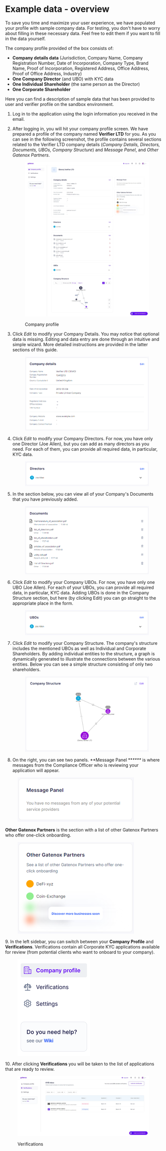 # Example data - overview

To save you time and maximize your user experience, we have populated your profile with sample company data. For testing, you don't have to worry about filling in these necessary data. Feel free to edit them if you want to fill in the data yourself.

The company profile provided of the box consists of:

* **Company details data** (Jurisdiction, Company Name, Company Registration Number, Date of Incorporation, Company Type, Brand Name, Proof of Incorporation, Registered Address, Office Address, Proof of Office Address, Industry)
* **One Company Director** (and UBO) with KYC data
* **One Individual Shareholder** (the same person as the Director)
* **One Corporate Shareholder**

Here you can find a description of sample data that has been provided to user and verifier profile on the sandbox environment.

1. Log in to the application using the login information you received in the email.
2.  After logging in, you will hit your company profile screen. We have prepared a profile of the company named **Verifier LTD** for you. As you can see in the following screenshot, the profile contains several sections related to the Verifier LTD company details (_Company Details, Directors, Documents, UBOs, Company Structure_) and _Message Panel_, and _Other Gatenox Partners_.

    <figure><img src="../.gitbook/assets/CompanyProfileNW.png" alt="Company profile"><figcaption><p>Company profile</p></figcaption></figure>


3.  Click _Edit_ to modify your Company Details. You may notice that optional data is missing. Editing and data entry are done through an intuitive and simple wizard. More detailed instructions are provided in the latter sections of this guide.

    <figure><img src="../.gitbook/assets/company_detials (2).png" alt=""><figcaption></figcaption></figure>
4.  Click _Edit_ to modify your Company Directors. For now, you have only one Director (Joe Allen), but you can add as many directors as you need. For each of them, you can provide all required data, in particular, KYC data.

    <figure><img src="../.gitbook/assets/directors (1).png" alt=""><figcaption></figcaption></figure>


5.  In the section below, you can view all of your Company's Documents that you have previously added.

    <figure><img src="../.gitbook/assets/documents (2).png" alt=""><figcaption></figcaption></figure>
6.  Click _Edit_ to modify your Company UBOs. For now, you have only one UBO (Joe Allen). For each of your UBOs, you can provide all required data, in particular, KYC data. Adding UBOs is done in the Company Structure section, but here (by clicking Edit) you can go straight to the appropriate place in the form.

    <figure><img src="../.gitbook/assets/UBOs (1).png" alt=""><figcaption></figcaption></figure>
7.  Click _Edit_ to modify your Company Structure. The company's structure includes the mentioned UBOs as well as Individual and Corporate Shareholders. By adding individual entities to the structure, a graph is dynamically generated to illustrate the connections between the various entities. Below you can see a simple structure consisting of only two shareholders.

    <figure><img src="../.gitbook/assets/company_structure.png" alt=""><figcaption></figcaption></figure>
8. On the right, you can see two panels. \*\*Message Panel \*\*_\*\*\*\*_ is where messages from the Compliance Officer who is reviewing your application will appear.

<figure><img src="../.gitbook/assets/message_panel (1) (1).png" alt=""><figcaption></figcaption></figure>

**Other Gatenox Partners** is the section with a list of other Gatenox Partners who offer one-click onboarding.

<figure><img src="../.gitbook/assets/meet_our_partners (1).png" alt=""><figcaption></figcaption></figure>

9\. In the left sidebar, you can switch between your **Company Profile** and **Verifications**. Verifications contain all Corporate KYC applications available for review (from potential clients who want to onboard to your company).

<figure><img src="../.gitbook/assets/menu.png" alt=""><figcaption></figcaption></figure>

10\. After clicking **Verifications** you will be taken to the list of applications that are ready to review.

<figure><img src="../.gitbook/assets/VerificationsNW.png" alt="Verifications"><figcaption><p>Verifications</p></figcaption></figure>
